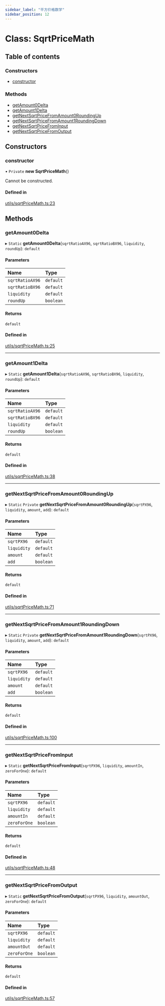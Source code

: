 ```yaml
---
sidebar_label: "平方价格数学"
sidebar_position: 12
---
```


# Class: SqrtPriceMath

## Table of contents

### Constructors

- [constructor](SqrtPriceMath#constructor)

### Methods

- [getAmount0Delta](SqrtPriceMath#getamount0delta)
- [getAmount1Delta](SqrtPriceMath#getamount1delta)
- [getNextSqrtPriceFromAmount0RoundingUp](SqrtPriceMath#getnextsqrtpricefromamount0roundingup)
- [getNextSqrtPriceFromAmount1RoundingDown](SqrtPriceMath#getnextsqrtpricefromamount1roundingdown)
- [getNextSqrtPriceFromInput](SqrtPriceMath#getnextsqrtpricefrominput)
- [getNextSqrtPriceFromOutput](SqrtPriceMath#getnextsqrtpricefromoutput)

## Constructors

### constructor

• `Private` **new SqrtPriceMath**()

Cannot be constructed.

#### Defined in

[utils/sqrtPriceMath.ts:23](https://github.com/SwapX/v3-sdk/blob/08a7c05/src/utils/sqrtPriceMath.ts#L23)

## Methods

### getAmount0Delta

▸ `Static` **getAmount0Delta**(`sqrtRatioAX96`, `sqrtRatioBX96`, `liquidity`, `roundUp`): `default`

#### Parameters

| Name            | Type      |
| :-------------- | :-------- |
| `sqrtRatioAX96` | `default` |
| `sqrtRatioBX96` | `default` |
| `liquidity`     | `default` |
| `roundUp`       | `boolean` |

#### Returns

`default`

#### Defined in

[utils/sqrtPriceMath.ts:25](https://github.com/SwapX/v3-sdk/blob/08a7c05/src/utils/sqrtPriceMath.ts#L25)

---

### getAmount1Delta

▸ `Static` **getAmount1Delta**(`sqrtRatioAX96`, `sqrtRatioBX96`, `liquidity`, `roundUp`): `default`

#### Parameters

| Name            | Type      |
| :-------------- | :-------- |
| `sqrtRatioAX96` | `default` |
| `sqrtRatioBX96` | `default` |
| `liquidity`     | `default` |
| `roundUp`       | `boolean` |

#### Returns

`default`

#### Defined in

[utils/sqrtPriceMath.ts:38](https://github.com/SwapX/v3-sdk/blob/08a7c05/src/utils/sqrtPriceMath.ts#L38)

---

### getNextSqrtPriceFromAmount0RoundingUp

▸ `Static` `Private` **getNextSqrtPriceFromAmount0RoundingUp**(`sqrtPX96`, `liquidity`, `amount`, `add`): `default`

#### Parameters

| Name        | Type      |
| :---------- | :-------- |
| `sqrtPX96`  | `default` |
| `liquidity` | `default` |
| `amount`    | `default` |
| `add`       | `boolean` |

#### Returns

`default`

#### Defined in

[utils/sqrtPriceMath.ts:71](https://github.com/SwapX/v3-sdk/blob/08a7c05/src/utils/sqrtPriceMath.ts#L71)

---

### getNextSqrtPriceFromAmount1RoundingDown

▸ `Static` `Private` **getNextSqrtPriceFromAmount1RoundingDown**(`sqrtPX96`, `liquidity`, `amount`, `add`): `default`

#### Parameters

| Name        | Type      |
| :---------- | :-------- |
| `sqrtPX96`  | `default` |
| `liquidity` | `default` |
| `amount`    | `default` |
| `add`       | `boolean` |

#### Returns

`default`

#### Defined in

[utils/sqrtPriceMath.ts:100](https://github.com/SwapX/v3-sdk/blob/08a7c05/src/utils/sqrtPriceMath.ts#L100)

---

### getNextSqrtPriceFromInput

▸ `Static` **getNextSqrtPriceFromInput**(`sqrtPX96`, `liquidity`, `amountIn`, `zeroForOne`): `default`

#### Parameters

| Name         | Type      |
| :----------- | :-------- |
| `sqrtPX96`   | `default` |
| `liquidity`  | `default` |
| `amountIn`   | `default` |
| `zeroForOne` | `boolean` |

#### Returns

`default`

#### Defined in

[utils/sqrtPriceMath.ts:48](https://github.com/SwapX/v3-sdk/blob/08a7c05/src/utils/sqrtPriceMath.ts#L48)

---

### getNextSqrtPriceFromOutput

▸ `Static` **getNextSqrtPriceFromOutput**(`sqrtPX96`, `liquidity`, `amountOut`, `zeroForOne`): `default`

#### Parameters

| Name         | Type      |
| :----------- | :-------- |
| `sqrtPX96`   | `default` |
| `liquidity`  | `default` |
| `amountOut`  | `default` |
| `zeroForOne` | `boolean` |

#### Returns

`default`

#### Defined in

[utils/sqrtPriceMath.ts:57](https://github.com/SwapX/v3-sdk/blob/08a7c05/src/utils/sqrtPriceMath.ts#L57)
